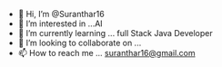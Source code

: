 - 👋 Hi, I’m @Suranthar16
- 👀 I’m interested in ...AI
- 🌱 I’m currently learning ... full Stack Java Developer
- 💞️ I’m looking to collaborate on ...
- 📫 How to reach me ... suranthar16@gmail.com

<!---
Suranthar16/Suranthar16 is a ✨ special ✨ repository because its `README.md` (this file) appears on your GitHub profile.
You can click the Preview link to take a look at your changes.
--->
